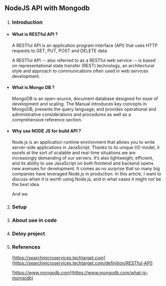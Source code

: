 ## NodeJS API with Mongodb

1. ### Introduction

  * #### What is RESTful API ?
  
    A RESTful API is an application program interface (API) that uses HTTP requests to GET, PUT, POST and DELETE data.

    A RESTful API -- also referred to as a RESTful web service -- is based on representational state transfer (REST) technology, 
    an architectural style and approach to communications often used in web services development.
  
  * #### What is Mongo DB ?
    
    MongoDB is an open-source, document database designed for ease of development and scaling. 
    The Manual introduces key concepts in MongoDB, presents the query language,
    and provides operational and administrative considerations and procedures as well as a comprehensive reference section.
  
  * #### Why use NODE JS for build API ?
  
    Node.js is an application runtime environment that allows you to write server-side applications in JavaScript. 
    Thanks to its unique I/O model, it excels at the sort of scalable and real-time situations we are increasingly demanding of our servers.
    It’s also lightweight, efficient, and its ability to use JavaScript on both frontend and backend opens new avenues for development.
    It comes as no surprise that so many big companies have leveraged Node.js in production. In this article,
    I want to discuss when it is worth using Node.js, and in what cases it might not be the best idea.
    
    And we 

2. ### Setup

3. ### About use in code

4. ### Deloy project

5. ### References

    [https://searchmicroservices.techtarget.com](https://searchmicroservices.techtarget.com/definition/RESTful-API)
    
    [https://www.mongodb.com](https://www.mongodb.com/what-is-mongodb)
